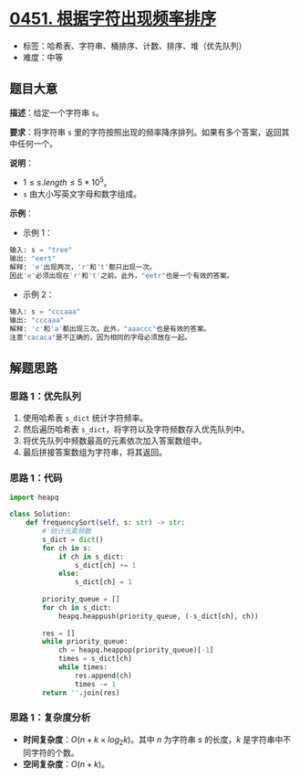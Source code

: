 # [0451. 根据字符出现频率排序](https://leetcode.cn/problems/sort-characters-by-frequency/)

- 标签：哈希表、字符串、桶排序、计数、排序、堆（优先队列）
- 难度：中等

## 题目大意

**描述**：给定一个字符串 `s`。

**要求**：将字符串 `s` 里的字符按照出现的频率降序排列。如果有多个答案，返回其中任何一个。

**说明**：

- $1 \le s.length \le 5 * 10^5$。
- `s` 由大小写英文字母和数字组成。

**示例**：

- 示例 1：

```Python
输入: s = "tree"
输出: "eert"
解释: 'e'出现两次，'r'和't'都只出现一次。
因此'e'必须出现在'r'和't'之前。此外，"eetr"也是一个有效的答案。
```

- 示例 2：

```Python
输入: s = "cccaaa"
输出: "cccaaa"
解释: 'c'和'a'都出现三次。此外，"aaaccc"也是有效的答案。
注意"cacaca"是不正确的，因为相同的字母必须放在一起。
```

## 解题思路

### 思路 1：优先队列

1. 使用哈希表 `s_dict` 统计字符频率。
2. 然后遍历哈希表 `s_dict`，将字符以及字符频数存入优先队列中。
3. 将优先队列中频数最高的元素依次加入答案数组中。
4. 最后拼接答案数组为字符串，将其返回。

### 思路 1：代码

```Python
import heapq

class Solution:
    def frequencySort(self, s: str) -> str:
        # 统计元素频数
        s_dict = dict()
        for ch in s:
            if ch in s_dict:
                s_dict[ch] += 1
            else:
                s_dict[ch] = 1
        
        priority_queue = []
        for ch in s_dict:
            heapq.heappush(priority_queue, (-s_dict[ch], ch))
        
        res = []
        while priority_queue:
            ch = heapq.heappop(priority_queue)[-1]
            times = s_dict[ch]
            while times:
                res.append(ch)
                times -= 1
        return ''.join(res)
```

### 思路 1：复杂度分析

- **时间复杂度**：$O(n  + k \times log_2k)$。其中 $n$ 为字符串 $s$ 的长度，$k$ 是字符串中不同字符的个数。
- **空间复杂度**：$O(n + k)$。

